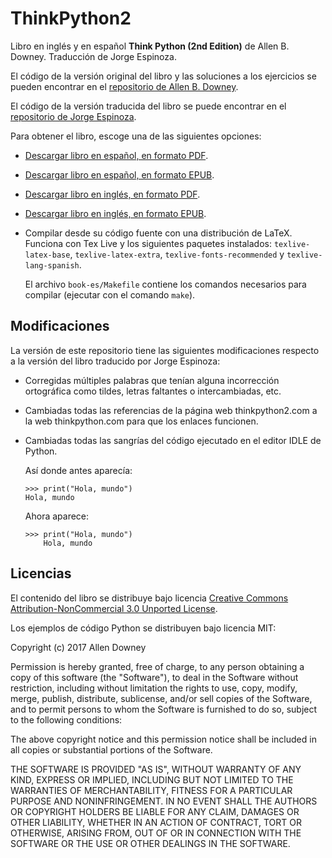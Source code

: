 ThinkPython2
============
Libro en inglés y en español **Think Python (2nd Edition)**
de Allen B. Downey. Traducción de Jorge Espinoza.

El código de la versión original del libro y las soluciones a los
ejercicios se pueden encontrar en el 
[repositorio de Allen B. Downey](https://github.com/AllenDowney/ThinkPython2).

El código de la versión traducida del libro se puede encontrar en el
[repositorio de Jorge Espinoza](https://github.com/espinoza/ThinkPython2-spanish).

Para obtener el libro, escoge una de las siguientes opciones:
* [Descargar libro en español, en formato PDF](https://github.com/picuino/ThinkPython2/blob/master/book-es/thinkpython2-spanish.pdf).
* [Descargar libro en español, en formato EPUB](https://github.com/picuino/ThinkPython2/blob/master/book-es/epub/thinkpython2-spanish.epub).
* [Descargar libro en inglés, en formato PDF](https://github.com/picuino/ThinkPython2/blob/master/book-en/thinkpython2.pdf).
* [Descargar libro en inglés, en formato EPUB](https://github.com/picuino/ThinkPython2/blob/master/book-en/epub/thinkpython2.epub).
* Compilar desde su código fuente con una distribución de LaTeX.
  Funciona con Tex Live y los siguientes paquetes instalados:
  `texlive-latex-base`, `texlive-latex-extra`, 
  `texlive-fonts-recommended` y `texlive-lang-spanish`.  
  
  El archivo `book-es/Makefile` contiene los comandos necesarios para
  compilar (ejecutar con el comando `make`).


Modificaciones
--------------
La versión de este repositorio tiene las siguientes modificaciones
respecto a la versión del libro traducido por Jorge Espinoza:

* Corregidas múltiples palabras que tenían alguna incorrección
  ortográfica como tildes, letras faltantes o intercambiadas, etc.

* Cambiadas todas las referencias de la página web thinkpython2.com
  a la web thinkpython.com para que los enlaces funcionen.

* Cambiadas todas las sangrías del código ejecutado en el 
  editor IDLE de Python.

  Así donde antes aparecía:
  ```
  >>> print("Hola, mundo")
  Hola, mundo
  ```
  
  Ahora aparece:
  ```
  >>> print("Hola, mundo")
      Hola, mundo
  ```


Licencias
---------
El contenido del libro se distribuye bajo licencia
[Creative Commons Attribution-NonCommercial 3.0 Unported License](https://creativecommons.org/licenses/by-nc/3.0/).

Los ejemplos de código Python se distribuyen bajo licencia MIT:

   Copyright (c) 2017 Allen Downey
   
   Permission is hereby granted, free of charge, to any person obtaining a
   copy of this software (the "Software"), to deal in the Software without
   restriction, including without limitation the rights to use, copy, 
   modify, merge, publish, distribute, sublicense, and/or sell copies of 
   the Software, and to permit persons to whom the Software is furnished
   to do so, subject to the following conditions:
   
   The above copyright notice and this permission notice shall be included
   in all copies or substantial portions of the Software.
   
   THE SOFTWARE IS PROVIDED "AS IS", WITHOUT WARRANTY OF ANY KIND, EXPRESS
   OR IMPLIED, INCLUDING BUT NOT LIMITED TO THE WARRANTIES OF
   MERCHANTABILITY, FITNESS FOR A PARTICULAR PURPOSE AND NONINFRINGEMENT.
   IN NO EVENT SHALL THE AUTHORS OR COPYRIGHT HOLDERS BE LIABLE FOR ANY
   CLAIM, DAMAGES OR OTHER LIABILITY, WHETHER IN AN ACTION OF CONTRACT,
   TORT OR OTHERWISE, ARISING FROM, OUT OF OR IN CONNECTION WITH THE
   SOFTWARE OR THE USE OR OTHER DEALINGS IN THE SOFTWARE.